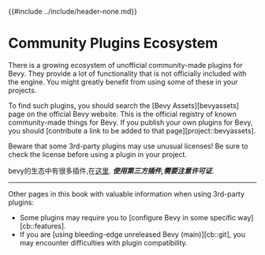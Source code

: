 {{#include ../include/header-none.md}}

# Community Plugins Ecosystem

There is a growing ecosystem of unofficial community-made plugins for Bevy.
They provide a lot of functionality that is not officially included with the
engine. You might greatly benefit from using some of these in your projects.

To find such plugins, you should search the [Bevy Assets][bevyassets]
page on the official Bevy website. This is the official registry of known
community-made things for Bevy. If you publish your own plugins for Bevy,
you should [contribute a link to be added to that page][project::bevyassets].

Beware that some 3rd-party plugins may use unusual licenses! Be sure to
check the license before using a plugin in your project.

bevy的生态中有很多插件,在[这里](https://bevyengine.org/assets/).
***使用第三方插件,需要注意许可证***.

---

Other pages in this book with valuable information when using 3rd-party plugins:

  - Some plugins may require you to [configure Bevy in some specific way][cb::features].
  - If you are [using bleeding-edge unreleased Bevy (main)][cb::git], you may encounter difficulties with plugin compatibility.
